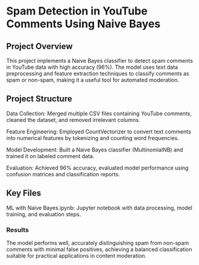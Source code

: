 # Spam Detection in YouTube Comments Using Naive Bayes

## Project Overview

This project implements a Naive Bayes classifier to detect spam comments in YouTube data with high accuracy (96%). The model uses text data preprocessing and feature extraction techniques to classify comments as spam or non-spam, making it a useful tool for automated moderation.


## Project Structure

Data Collection: Merged multiple CSV files containing YouTube comments, cleaned the dataset, and removed irrelevant columns.

Feature Engineering: Employed CountVectorizer to convert text comments into numerical features by tokenizing and counting word frequencies.

Model Development: Built a Naive Bayes classifier (MultinomialNB) and trained it on labeled comment data.

Evaluation: Achieved 96% accuracy, evaluated model performance using confusion matrices and classification reports.


## Key Files

ML with Naive Bayes.ipynb: Jupyter notebook with data processing, model training, and evaluation steps.


### Results

The model performs well, accurately distinguishing spam from non-spam comments with minimal false positives, achieving a balanced classification suitable for practical applications in content moderation.

